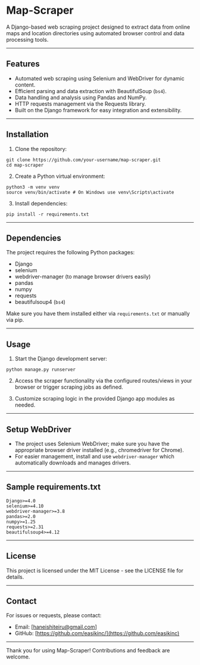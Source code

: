 # Map-Scraper

A Django-based web scraping project designed to extract data from online maps and location directories using automated browser control and data processing tools.

---

## Features

- Automated web scraping using Selenium and WebDriver for dynamic content.
- Efficient parsing and data extraction with BeautifulSoup (`bs4`).
- Data handling and analysis using Pandas and NumPy.
- HTTP requests management via the Requests library.
- Built on the Django framework for easy integration and extensibility.

---

## Installation

1. Clone the repository:

```
git clone https://github.com/your-username/map-scraper.git
cd map-scraper
```

2. Create a Python virtual environment:
```
python3 -m venv venv
source venv/bin/activate # On Windows use venv\Scripts\activate
```

3. Install dependencies:
```
pip install -r requirements.txt

```

---

## Dependencies

The project requires the following Python packages:

- Django
- selenium
- webdriver-manager (to manage browser drivers easily)
- pandas
- numpy
- requests
- beautifulsoup4 (`bs4`)

Make sure you have them installed either via `requirements.txt` or manually via pip.

---

## Usage

1. Start the Django development server:
```
python manage.py runserver
```

2. Access the scraper functionality via the configured routes/views in your browser or trigger scraping jobs as defined.

3. Customize scraping logic in the provided Django app modules as needed.

---

## Setup WebDriver

- The project uses Selenium WebDriver; make sure you have the appropriate browser driver installed (e.g., chromedriver for Chrome).
- For easier management, install and use `webdriver-manager` which automatically downloads and manages drivers.

---

## Sample requirements.txt
```
Django>=4.0
selenium>=4.10
webdriver-manager>=3.8
pandas>=2.0
numpy>=1.25
requests>=2.31
beautifulsoup4>=4.12
```

---

## License

This project is licensed under the MIT License - see the LICENSE file for details.

---

## Contact

For issues or requests, please contact:

- Email: [haneishiteiru@gmail.com]
- GitHub: [https://github.com/easikinc/](https://github.com/easikinc)

---

Thank you for using Map-Scraper! Contributions and feedback are welcome.




